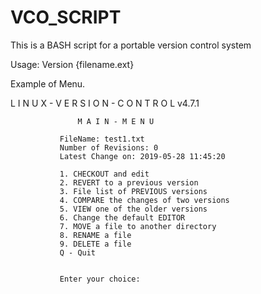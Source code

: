 # VCO_SCRIPT
This is a BASH script for a portable version control system

Usage: Version {filename.ext}

Example of Menu.

   L I N U X - V E R S I O N - C O N T R O L v4.7.1

                   M A I N - M E N U

               FileName: test1.txt
               Number of Revisions: 0
               Latest Change on: 2019-05-28 11:45:20

               1. CHECKOUT and edit
               2. REVERT to a previous version
               3. File list of PREVIOUS versions
               4. COMPARE the changes of two versions
               5. VIEW one of the older versions
               6. Change the default EDITOR
               7. MOVE a file to another directory
               8. RENAME a file
               9. DELETE a file
               Q - Quit


               Enter your choice:
